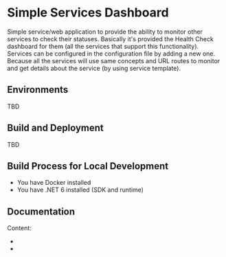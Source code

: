 # Simple Services Dashboard

Simple service/web application to provide the ability to monitor other services to check their statuses.
Basically it's provided the Health Check dashboard for them (all the services that support this functionality). Services can be configured in the configuration file by adding a new one. Because all the services will use same concepts and URL routes to monitor and get details about the service (by using service template).

## Environments

TBD

## Build and Deployment

TBD

## Build Process for Local Development

* You have Docker installed
* You have .NET 6 installed (SDK and runtime)

## Documentation

Content:
* []()
* []()
